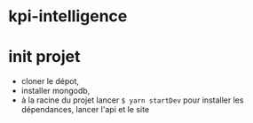 # kpi-intelligence

# init projet

- cloner le dépot,
- installer mongodb,
- à la racine du projet lancer `$ yarn startDev` pour installer les dépendances, lancer l'api et le site
